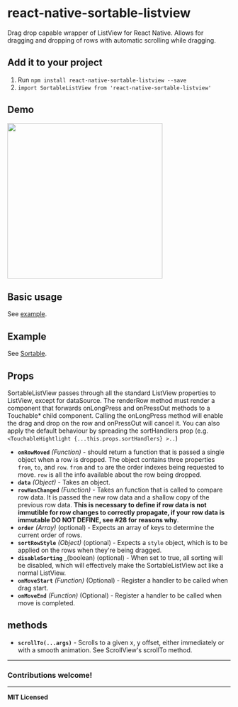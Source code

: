 # react-native-sortable-listview
Drag drop capable wrapper of ListView for React Native. Allows for dragging and dropping of rows with automatic scrolling while dragging.

## Add it to your project

1. Run `npm install react-native-sortable-listview --save`
2. `import SortableListView from 'react-native-sortable-listview'`

## Demo

<a href="https://raw.githubusercontent.com/deanmcpherson/react-native-sortable-listview/master/demo.gif"><img src="https://raw.githubusercontent.com/deanmcpherson/react-native-sortable-listview/master/demo.gif" width="350"></a>

## Basic usage

See [example](example.js).

## Example

See [Sortable](Sortable).


## Props

SortableListView passes through all the standard ListView properties to ListView, except for dataSource. The renderRow method must render a component that forwards onLongPress and onPressOut methods to a Touchable* child component.  Calling the onLongPress method will enable the drag and drop on the row and onPressOut will cancel it. You can also apply the default behaviour by spreading the sortHandlers prop (e.g. `<TouchableHightlight {...this.props.sortHandlers} >..`)

 - **`onRowMoved`** _(Function)_ - should return a function that is passed a single object when a row is dropped. The object contains three properties `from`, `to`, and `row`. `from` and `to` are the order indexes being requested to move. `row` is all the info available about the row being dropped.
 - **`data`** _(Object)_ - Takes an object.
 - **`rowHasChanged`** _(Function)_ - Takes an function that is called to compare row data. It is passed the new row data and a shallow copy of the previous row data. **This is necessary to define if row data is not immutible for row changes to correctly propagate, if your row data is immutable DO NOT DEFINE, see #28 for reasons why**.
 - **`order`** _(Array)_  (optional) - Expects an array of keys to determine the current order of rows.
 - **`sortRowStyle`** _(Object)_ (optional) - Expects a `style` object, which is to be applied on the rows when they're being dragged.
 - **`disableSorting`** _(boolean) (optional) - When set to true, all sorting will be disabled, which will effectively make the SortableListView act like a normal ListView.
 - **`onMoveStart`** _(Function)_ (Optional) - Register a handler to be called when drag start.
 - **`onMoveEnd`** _(Function)_ (Optional) - Register a handler to be called when move is completed.

## methods

- **`scrollTo(...args)`** - Scrolls to a given x, y offset, either immediately or with a smooth animation. See ScrollView's scrollTo method.

---

### Contributions welcome!

---

**MIT Licensed**

